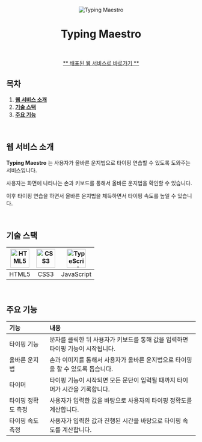 <div align="center">
  <br />

  <img src="https://github.com/Hyeongjiin/Typing-Maestro/assets/76861372/ae0d6804-1a93-4b15-882f-e34c6024a9bf" alt="Typing Maestro"/>
  <br />
  <h1>Typing Maestro</h1>
  <br />
  
  [** 배포된 웹 서비스로 바로가기 **](https://typing-maestro.netlify.app/) 
</div>

## 목차
1. [**웹 서비스 소개**](#1)
1. [**기술 스택**](#2)
1. [**주요 기능**](#3)

<br />

<div id="1"></div>

## 웹 서비스 소개

**Typing Maestro** 는 사용자가 올바른 운지법으로 타이핑 연습할 수 있도록 도와주는 서비스입니다.

사용자는 화면에 나타나는 손과 키보드를 통해서 올바른 운지법을 확인할 수 있습니다. 

이후 타이핑 연습을 하면서 올바른 운지법을 체득하면서 타이핑 속도를 높일 수 있습니다.

<br />

<div id="2"></div>

## 기술 스택

| <img src="https://profilinator.rishav.dev/skills-assets/html5-original-wordmark.svg" alt="HTML5" width="50px" height="50px" /> | <img src="https://profilinator.rishav.dev/skills-assets/css3-original-wordmark.svg" alt="CSS3" width="50px" height="50px" /> | <img src="https://profilinator.rishav.dev/skills-assets/javascript-original.svg" alt="TypeScript" width="50px" height="50px" /> |
| :----------------------------------------------------------------------------------------------------------------------------: | :--------------------------------------------------------------------------------------------------------------------------: | :-----------------------------------------------------------------------------------------------------------------------------: |
|                                                             HTML5                                                              |                                                             CSS3                                                             |                                                           JavaScript                                                            |

<br />

                                                                                                        
<div id="3"></div>


## 주요 기능

| 기능                      | 내용                                                                          |
| :------------------------ | :-----------------------------------------------------------------------------|
| 타이핑 기능               | 문자를 클릭한 뒤 사용자가 키보드를 통해 값을 입력하면 타이핑 기능이 시작됩니다.  |
| 올바른 운지법             | 손과 이미지를 통해서 사용자가 올바른 운지법으로 타이핑을 할 수 있도록 돕습니다.  |
| 타이머                    | 타이핑 기능이 시작되면 모든 문단이 입력될 때까지 타이머가 시간을 기록합니다.     |
| 타이핑 정확도 측정        | 사용자가 입력한 값을 바탕으로 사용자의 타이핑 정확도를 계산합니다.               |
| 타이핑 속도 측정          | 사용자가 입력한 값과 진행된 시간을 바탕으로 타이핑 속도를 계산합니다.            |

<br />
